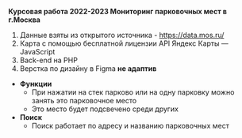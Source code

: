 **Курсовая работа 2022-2023 
Мониторинг парковочных мест в г.Москва** 
1. Данные взяты из открытого источника - https://data.mos.ru/
2. Карта с помощью бесплатной лицензии API Яндекс Карты — JavaScript
3. Back-end на PHP
4. Верстка по дизайну в Figma **не адаптив**
- **Функции**
  - При нажатии на стек парково или на одну парковку можно занять это парковочное место
  - Это место будет подсвечено среди других
- **Поиск**
  - Поиск работает по адресу и названию парковочных мест
